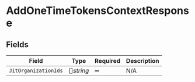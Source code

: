 # AddOneTimeTokensContextResponse


## Fields

| Field                | Type                 | Required             | Description          |
| -------------------- | -------------------- | -------------------- | -------------------- |
| `JitOrganizationIds` | []*string*           | :heavy_minus_sign:   | N/A                  |